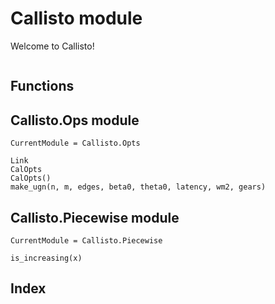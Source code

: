 # Callisto module

Welcome to Callisto!

```@contents
```

## Functions



## Callisto.Ops module

```@meta
CurrentModule = Callisto.Opts
```


```@docs
Link
CalOpts
CalOpts()
make_ugn(n, m, edges, beta0, theta0, latency, wm2, gears)
```

## Callisto.Piecewise module


```@meta
CurrentModule = Callisto.Piecewise
```

```@docs
is_increasing(x)
```


## Index

```@index
```
